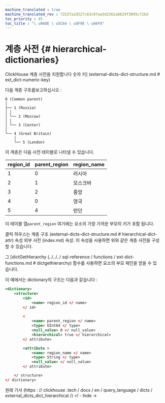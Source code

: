 ```yaml
--- 
machine_translated : true 
machine_translated_rev : 72537a2d527c63c07aa5d2361a8829f3895cf2bd 
toc_priority : 45 
toc_title : "\ u968E \ u5C64 \ u8F9E \ u66F8" 
--- 
```


# 계층 사전 {# hierarchical-dictionaries} 

ClickHouse 계층 사전을 지원합니다 숫자 키] (external-dicts-dict-structure.md # ext_dict-numeric-key) 

다음 계층 구조를보고하십시오 : 

```text 
0 (Common parent) 
│ 
├── 1 (Russia) 
│ │ 
│ └── 2 (Moscow) 
│ │ 
│ └── 3 (Center) 
│ 
└── 4 (Great Britain) 
    │ 
    └── 5 (London) 
``` 

이 계층은 다음 사전 테이블로 나타낼 수 있습니다. 

| region_id | parent_region | region_name |
| ------------ | ---------------- | -------------- | 
| 1 | 0 | 러시아 | 
| 2 | 1 | 모스크바 | 
| 3 | 2 | 중앙 | 
| 4 | 0 | 영국 | 
| 5 | 4 | 런던 | 

이 테이블 열`parent_region` 여기에는 요소의 가장 가까운 부모의 키가 포함 됩니다. 

클릭 하우스는 계층 구조 (external-dicts-dict-structure.md # hierarchical-dict-attr) 속성 외부 사전 (index.md) 속성. 이 속성을 사용하면 위와 같은 계층 사전을 구성 할 수 있습니다. 

그 [dictGetHierarchy (../../../ sql-reference / functions / ext-dict-functions.md # dictgethierarchy) 함수를 사용하면 요소의 부모 체인을 얻을 수 있습니다. 

이 예에서는 dictionary의 구조는 다음과 같습니다 : 

```xml 
<dictionary> 
    <structure> 
        <id>
            <name> region_id </ name> 
        </ id> 
 
        <
            <name> parent_region </ name> 
            <type> UInt64 </ type> 
            <null_value> 0 </ null_value> 
            <hierarchical> true </ hierarchical> 
        </ attribute> 

        <attribute > 
            <name> region_name </ name> 
            <type> String </ type> 
            <null_value> </ null_value> 
        </ attribute> 

    </ structure> 
</ dictionary> 
``` 

원래 기사 (https : // clickhouse .tech / docs / en / query_language / dicts / external_dicts_dict_hierarchical /) <! - hide ->
